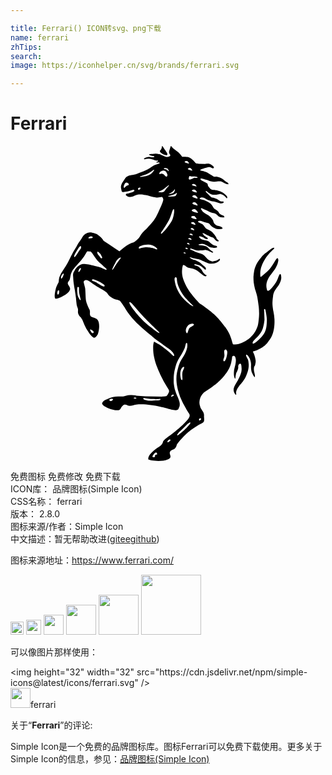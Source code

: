 ```yaml
---

title: Ferrari() ICON转svg、png下载
name: ferrari
zhTips: 
search: 
image: https://iconhelper.cn/svg/brands/ferrari.svg

---
```


# Ferrari  <small style="font-size: 60%;font-weight: 100"></small>

<div id="svg" class="svg-wrap">
<svg role="img" xmlns="http://www.w3.org/2000/svg" viewBox="0 0 24 24"><title>Ferrari icon</title><path d="M20.51 9.773c-.096.13-.139.387-.278.602-.194.3-.473.665-.613.665-.075 0-.096-.171-.096-.171s-.097-.29.064-.655c.118-.258.183-.333.333-.527.14-.182.226-.279.322-.472.086-.172.108-.204.161-.473.011-.064-.01-.204-.075-.193-.086 0-.322.515-.569.805-.236.269-.677.613-.677.613s-.043.032-.043-.054c-.01-.075-.021-.3.022-.505.043-.204.107-.408.29-.72.204-.354.462-.6.59-.73.054-.053.215-.15.13-.204-.076-.043-.301.15-.473.28-.215.16-.29.204-.505.461a2.338 2.338 0 00-.268.365s-.204.333-.258.656c-.054.322-.054.504-.054.504s0 .29.032.462c.022.183.097.462.097.462s.108.311.15.505c.043.193.119.762.119.762s.053.408.021.795c-.032.386-.064.612-.107.73s-.161.43-.355.644c-.182.204-.225.237-.225.237s-.194.16-.355.247a3.727 3.727 0 01-.504.225 2.301 2.301 0 01-.269.032h-.14l-.042-.032-.022-.086s-.107-.419-.236-.687c-.108-.226-.333-.537-.333-.537s-.387-.526-.687-.816c-.344-.344-.73-.602-.967-.784a5.056 5.056 0 00-.28-.183s-.783-.784-1.062-1.407c-.194-.43-.322-.74-.269-1.213.011-.107.054-.312.075-.312l.14.043c.01.011.14.13.258.172a1.769 1.769 0 00.333.065c.053.021.15.053.214.086.065.032.162.096.162.096l.182.14.193.15s.108.075.14.086c.032.01.054.022.064.022h.043s.043-.011.054-.054c.01-.054-.054-.01-.15-.118a.697.697 0 01-.15-.183s-.022-.086-.108-.182c-.086-.097-.193-.183-.193-.183s-.075-.054-.183-.086c-.107-.032-.14-.032-.15-.075-.01-.043.129-.021.129-.021s.16.021.29.085c.129.065.204.14.204.14l.086.075.053.054.054.032s.054.054.064-.021c.011-.065-.01-.118-.021-.13l-.054-.053-.215-.182c-.064-.065-.107-.108-.171-.15a1.305 1.305 0 00-.28-.151c-.107-.043-.171-.032-.279-.086-.075-.032-.14-.054-.182-.118-.011-.01-.065-.054.032-.032.097.021.161.053.268.075.172.043.28.043.44.096.065.022.151.065.151.065l.204.086s.28.15.473.16a.933.933 0 00.418-.064.812.812 0 00.215-.128.476.476 0 00.054-.065l.021-.054v-.043c-.053-.064-.16.108-.333.14-.182.032-.171.054-.29.032a.477.477 0 01-.3-.15c-.172-.161-.236-.312-.462-.408a2.134 2.134 0 00-.268-.086s-.237-.075-.366-.15c-.096-.054-.3-.086-.236-.172.032-.043.29.107.483.129.14.021.237.01.344.01.107 0 .258-.032.28-.032.02-.01.107 0 .182.022.075.021.118.053.193.086.075.032.161.085.183.085l.043.011.021-.021.01-.022-.01-.021-.032-.022-.065-.043s-.096-.053-.182-.14c-.086-.085-.161-.182-.29-.225-.129-.043-.28-.064-.28-.064l-.15-.011-.064-.01s-.107-.033-.022-.054a.939.939 0 01.15-.033.494.494 0 01.248.011c.086.032.225.107.236.107.01.011.14.108.28.14.139.032.321.043.321.043l.086-.021.043-.011.033-.022-.011-.053s0-.043-.065-.054a.71.71 0 01-.311-.118c-.118-.086-.204-.172-.204-.172s-.086-.075-.258-.118c-.16-.043-.215-.043-.215-.043l-.053-.022-.118-.053s-.054-.032-.097-.086c-.043-.054-.107-.15.075-.097a.86.86 0 01.226.086s.096.097.182.107c.054.011.097.022.13-.021.053-.054-.098-.118-.205-.193-.086-.054-.172-.194-.172-.194s-.064-.053.032-.032c.097.022.269.13.269.13s.086.042.129.053c.032.01.118.064.16.086.033.01.13.032.194.064.086.054.129.14.172.172.043.032.075.086.129.097.054.01.064.032.096.01.033-.021.043-.032.043-.032s.011-.021-.043-.054a.57.57 0 01-.118-.118l-.021-.043-.01-.043-.055-.086-.096-.14s-.15-.203-.29-.278c-.129-.076-.226-.119-.226-.119s-.064-.032-.096-.053c-.054-.043-.076-.075-.118-.13-.054-.064-.076-.106-.14-.17-.118-.119-.483-.183-.344-.27.075-.042.172-.02.215-.01.043.01.14.054.236.086.065.021.108.021.172.043.065.021.14.032.172.053.032.022.064.065.086.076.01.01.097.15.247.225.15.075.225.129.376.14.118.01.311-.032.311-.032s.054-.022.01-.076c-.053-.053-.053-.064-.096-.075-.172-.064-.311-.043-.44-.172-.054-.053-.075-.064-.118-.15s-.022-.107-.054-.161c-.021-.054-.075-.129-.075-.129s-.161-.193-.333-.29a1.93 1.93 0 01-.333-.215c-.032-.021-.097-.107-.097-.107l-.053-.086-.032-.064c-.022-.119.193.032.311.075.193.064.29.15.483.215.108.032.172.032.28.075.182.075.236.257.43.279.106.01.321.054.278-.043-.043-.107-.257-.107-.365-.236-.054-.054-.054-.108-.107-.161-.086-.108-.29-.204-.29-.204s-.065-.054-.14-.204c-.064-.15-.225-.258-.515-.398-.194-.096-.58-.118-.43-.215.086-.064.161-.053.28-.021.117.043.16.097.257.14.097.043.14.053.161.064.022.01.097.043.13.043.02.01.182.032.225.043l.214.054.172.064s.086.032.14.032c.053 0 .14-.021.14-.021l.064-.043.01-.022s.033-.053-.053-.064c-.075-.01-.118-.01-.129-.01l-.075-.022-.032-.011s-.15-.118-.28-.172c-.14-.054-.16-.064-.16-.064l-.054-.011-.065-.01s-.054 0-.14-.076c-.085-.075-.118-.118-.193-.193l-.096-.097s-.086-.064-.086-.118c.01-.086.193.097.193.097l.129.086s.107.075.3.085c.194.011.43-.053.43-.053s.032-.022.14.01a.696.696 0 01.193.097l.086.075.129.14.021-.01c.011-.012.065-.065-.032-.183-.097-.119-.258-.226-.258-.226s-.214-.129-.43-.172c-.214-.043-.31-.043-.31-.043s-.162 0-.258-.107c-.097-.107-.161-.215-.161-.215l-.033-.15s-.053-.065-.16-.108c-.097-.043-.205-.107-.205-.107s-.16-.054-.172-.129c-.032-.14.269 0 .43.032.15.033.215.086.365.118a.915.915 0 00.344.033c.075 0 .118-.011.193-.022.075 0 .129-.01.204 0 .107.022.15.075.258.118.064.033.096.065.172.076.064.01.193.053.171-.011l-.032-.043c-.053-.075-.118-.075-.182-.13-.14-.106-.204-.192-.365-.268a.923.923 0 00-.29-.096c-.086-.01-.15.01-.237-.01-.096-.033-.129-.076-.225-.13-.15-.086-.236-.16-.398-.225-.107-.043-.29-.086-.29-.086l-.075-.011-.032-.01c-.15-.054.269-.173.462-.226.097-.022.14-.043.236-.032.086.01.183.128.28.075.139-.075-.162-.28-.258-.312-.13-.053-.355-.01-.355-.01l-.494-.011-.14-.022s-.085 0-.15-.075c-.064-.075-.311-.376-.59-.419-.29-.043-.376 0-.398-.021-.247-.387-.504-.473-.698-.655-.053-.054-.14-.172-.16-.161-.022.01-.055.172-.108.311-.065.161-.022.236.01.3.043.065.097.108-.01.173-.108.064-.247.043-.247.043s-.118-.022-.215-.076c-.097-.043-.3-.128-.3-.128S11.156.57 11.027.58c-.129.01-.14.021-.236.032-.054 0-.075 0-.129.01-.043.011-.097-.02-.097.033 0 .053.108.053.183.086.075.032.247.032.215.075-.043.043-.204.054-.215.043-.01 0-.118-.022-.204-.022-.14.011-.15.011-.355.108-.032.01-.021.086.043.064a1.12 1.12 0 01.301-.043c.129 0 .204.043.333.075.107.033.118.054.28.076.031 0 .096-.022.096.021 0 .022-.043.054-.043.054s-.097.021-.086.053c.021.043.107 0 .15 0s.108.011.097.054l-.021.032a2.294 2.294 0 00-.29.097c-.269.107-.376.236-.634.365-.247.118-.644.269-.644.269s-.119.064-.29.107c-.172.043-.183.032-.301.054a.567.567 0 00-.268.086.522.522 0 00-.15.118l-.151.225-.086.13c-.022.042-.043.064-.054.107-.021.053-.032.075-.043.128-.032.13 0 .204.022.333.01.033.01.054.021.086.01.032.054.065.054.065l.043.01s.15-.01.247-.032c.097-.021.236-.054.236-.054l.183-.053.118-.043s.075 0 .086.043c.01.032-.022.086-.022.086s-.064.032-.118.053c-.054.022-.182.054-.193.065l-.14.043-.118.01s-.021.011-.043.043c-.021.033-.021.033-.021.054.021.022.032.043.053.065.043.032.065.053.118.064.076.032.119.022.194.022a.582.582 0 00.268-.065c.086-.054.118-.054.236-.097a.554.554 0 01.119-.021c.204-.022.322.01.526.043.204.032.3.097.505.129.214.032.343.096.569.043.107-.022.172-.075.225.032.054.097.043.15.043.15s0 .065-.075.269c-.075.204-.311.709-.311.709l-.161.322s-.13.257-.43.59c-.3.333-.322.355-.322.355s-.161.118-.322.322c-.161.204-.161.28-.312.43a1.36 1.36 0 01-.268.225c-.118.075-.258.054-.634.311-.322.226-.494.409-.515.398-.022-.01-.13-.097-.172-.118l-.655-.44-.258-.172-.118-.076-.022-.043-.064-.086s-.097-.118-.215-.214a.916.916 0 00-.44-.237c-.183-.053-.3-.085-.483-.021a.642.642 0 00-.269.172c-.107.107-.129.193-.215.322s-.171.247-.214.311a3.36 3.36 0 00-.13.237s-.214.343-.332.569c-.14.247-.194.397-.322.633-.204.376-.494.763-.57.935a7.631 7.631 0 01-.085.193s-.022.097-.033.161c-.01.065-.01.172-.021.215a.303.303 0 01-.054.118c-.01.01-.129.258-.172.419-.043.161-.14.666-.021.73.118.065.988-.311 1.106-.676.075-.237-.236-.355-.15-.57.032-.075.053-.086.107-.16.086-.14.054-.43.215-.699.118-.193.354-.44.676-.805a3.51 3.51 0 00.398-.59s.043-.13.129-.108c.096.021.182.01.182.01l.043.033.086.086.129.193s.215.311.29.397c.075.086.15.15.258.237.118.107.16.16.311.279.215.172.14.236-.14.086a1.84 1.84 0 00-.365-.14c-.129-.032-.612-.161-.859-.193-.236-.032-.28-.022-.28-.022s-.117-.01-.257.075c-.14.086-.215.15-.215.15s-.16.183-.171.216c-.011.032-.086.16-.086.16s-.043.065-.054.14c-.022.075-.01.15-.01.15l.01.162.01.15s.033.376.108.752c.022.107.043.28.043.28l.054.386s.032.408.064.547c.032.13.054.14.075.226.043.161-.032.236.043.43.075.193.14.171.215.29.054.085.075.107.118.214.043.108.183.462.344.72.172.268.397.601.548.569.15-.032.257-.269.257-.269s.172-.461.065-.912c-.108-.462-.602-.247-.666-.58-.01-.076 0-.194 0-.194s-.01-.14-.032-.182c-.022-.043-.194-.365-.258-.634-.054-.204-.043-.859-.086-1.042-.118-.472-.129-.43-.064-.515.075-.086.14-.064.14-.064l.096.01.075.033.14.085.193.15.365.237s.204.118.29.161c.086.043.161.097.161.097l.097.064.16.118.033.033.022.043s.075.171.397.354c.258.15.483.107.58.225.021.022.204.269.29.42.107.171.236.375.279.44.043.064.311.397.311.397l.355.387.462.43.418.353.269.215s.236.226.505.408c.257.172.268.194.44.312.129.086.3.204.472.333.172.14.366.397.29.483-.053.032-.15-.107-.333-.269-.15-.128-.225-.193-.375-.3-.194-.15-.29-.226-.505-.355-.108-.064-.3-.182-.312-.16-.075.225-.064.44-.053.719.01.193.043.386.107.633.054.237.108.366.193.591.086.226.247.58.247.58l.247.494.226.376.118.193.043.065s.054.128 0 .214-.118.269-.215.28c-.096.021-.322.032-.322.032l-1.278-.022-.666-.053s-.075-.043-.461-.043c-.226 0-.409.096-.537.107-.108.01-.634-.032-.988.107-.333.14-.484.172-.602.387-.086.161.419.419.838.516.676.15.483-.14.74-.323.033-.021.044-.043.076-.053.172-.054.269.086.44.086.194 0 .301-.065.494-.097.978-.129 2.503.333 2.503.333s.375.118.547.086c.204-.043.161-.118.226-.236.053-.097.032-.119.043-.226 0-.064-.011-.097-.022-.161-.043-.183-.16-.44-.16-.44s-.087-.194-.119-.29c-.043-.14-.086-.226-.107-.376-.065-.398-.054-.365-.054-.59 0-.409.043-.634.15-1.032.161-.58.462-.827.688-1.385.064-.15.064-.365.14-.387.085-.01.074.269.031.43-.14.558-.483.794-.644 1.364-.118.44-.183.698-.15 1.149.01.247.107.633.107.633s.129.43.193.591c.065.161.194.43.194.43l.29.515.15.247s.107.097.054.258c-.054.16-.161.258-.29.397-.365.43-1.214 1.063-1.429 1.214-.3.225-.29.29-.311.354-.118.344-.462.354-.838.763-.086.085-.311.322-.268.526.021.075.945.236 1.482.01.419-.182.054-.386.172-.59.086-.15.3-.15.397-.28.161-.214.054-.203.193-.375.462-.559.763-.88 1.59-1.386.075-.043.215-.107.215-.107s.118-.054.16-.118c.054-.086.044-.161.044-.258 0-.064-.011-.097-.011-.161 0-.075.01-.118-.01-.193-.022-.118-.098-.215-.14-.28a.769.769 0 01-.162-.354.9.9 0 01.033-.601c.086-.226.279-.408.279-.408l.483-.323s.419-.3.548-.418c.14-.118.408-.365.601-.645.226-.311.344-.504.44-.88.033-.14.065-.355.065-.355s0-.15.086-.16c.086-.012.107.02.107.02s.075.044.097.258c.01.215-.054.462-.054.462s-.064.247-.086.398c-.01.096-.01.15-.01.257 0 .183.075.333.075.333s.043.032.043-.043c0-.086.021-.215.053-.343.033-.108.054-.086.118-.269.086-.236.011-.215.054-.354.022-.065.075-.13.14-.13.064 0 .075.087.075.087s.064.279.01.537c-.053.257-.246.612-.246.612l-.15.258s-.108.182-.151.3a.495.495 0 00-.032.301c.032.129.129.3.182.268.043-.032-.064-.14.065-.397.129-.258.3-.419.3-.419s.237-.279.344-.494c.097-.193.193-.504.193-.504s.076-.28.054-.516c-.01-.225-.054-.344-.054-.344l-.096-.171-.054-.13.022-.074c.021-.011.096.043.16.128a.854.854 0 01.162.344c.032.107.043.204.043.3 0 .087-.033.441.096.667.054.107.183.354.194.247.021-.247-.086-.366-.076-.591.011-.258.076-.193.097-.322.022-.14.054-.172.032-.355-.021-.171-.096-.397-.096-.397l-.075-.172-.033-.064s.022-.032.054-.032l.258-.086s.333-.15.462-.258c.14-.097.3-.269.3-.269s.215-.268.322-.461c.258-.484.258-1.096.247-1.375a4.55 4.55 0 00-.086-.623s-.085-.43-.064-.709c.022-.279.043-.408.043-.408s-.01-.279.226-.58c.236-.3.343-.494.386-.72.043-.192-.021-.504-.107-.386zM13.402 7.84c-.032 0-.075-.043-.075-.043s-.01-.01.022-.032c.032-.021.075-.01.075-.01l.032.01.054.075c-.01.032-.075.011-.108 0zm.13-.354c-.033-.01-.087-.043-.087-.043s-.01-.022.022-.043c.032-.022.086-.01.086-.01l.032.02c.01.011.064.065.064.087 0 .032-.075 0-.118-.011zm.117-.365c-.043-.011-.107-.054-.107-.054s-.01-.021.032-.043c.043-.021.108-.01.108-.01l.043.02c.021.022.075.076.075.108-.01.032-.108-.01-.15-.021zm.097-.333c-.043-.01-.107-.054-.107-.054s-.011-.021.032-.043c.043-.021.107-.01.107-.01l.043.02c.022.022.075.076.075.108-.01.022-.107-.021-.15-.021zm.097-.398c-.054-.01-.118-.064-.118-.064s-.011-.021.032-.054c.043-.032.118-.01.118-.01l.043.021c.021.022.086.086.086.118 0 .043-.118-.01-.161-.01zm.064-.43c-.064-.01-.15-.074-.15-.074s-.022-.033.043-.065c.053-.032.14-.021.14-.021l.053.032a.54.54 0 01.107.15c0 .043-.128-.01-.193-.021zm.043-.429a.522.522 0 01-.182-.096s-.022-.033.043-.076c.064-.042.171-.021.171-.021s.033.01.065.032c.032.032.118.13.129.183.01.053-.15-.01-.226-.022zm.065-.494c-.086-.01-.204-.107-.204-.107s-.022-.043.053-.086c.075-.054.194-.021.194-.021s.042.01.075.043c.032.032.14.15.15.204 0 .064-.183-.022-.268-.033zM13.97 3.04c-.065-.01-.15-.075-.15-.075s-.022-.022.042-.054c.065-.032.15-.01.15-.01s.033.01.054.031c.022.022.108.097.108.14 0 .032-.14-.021-.204-.032zm.236.483c.01.043-.14-.01-.215-.021a.503.503 0 01-.161-.086s-.021-.032.043-.065c.064-.043.15-.021.15-.021s.033.01.065.032a.566.566 0 01.118.161zm-.312.795c.065-.043.172-.022.172-.022s.032.011.065.033c.032.032.118.128.129.182.01.054-.15-.01-.226-.032-.075-.01-.183-.097-.183-.097s-.021-.021.043-.064zm.14-.365c-.075-.011-.183-.097-.183-.097s-.021-.032.043-.075c.065-.043.172-.022.172-.022s.032.011.065.033c.032.032.118.128.129.182.01.065-.15 0-.226-.021zm.14-1.611c.086.021.107.075.064.075-.043.01-.064.01-.097.01-.096 0-.085-.042-.214.022-.13.065-.033.032-.215.097-.172.064-.129-.108-.129-.108s.01-.032.032-.118.13 0 .204 0c.14 0 .258 0 .355.022zm-.484-.666l.054.032a.54.54 0 01.107.15c.011.044-.128-.01-.182-.02a.456.456 0 01-.15-.076s-.022-.032.043-.065c.053-.042.128-.021.128-.021zm-.386-.515c.053-.033.14-.022.14-.022l.053.032a.54.54 0 01.107.15c.011.044-.128-.01-.182-.02-.065-.012-.15-.076-.15-.076s-.022-.032.032-.064zm-.108 6.958c.033-.021.076-.01.076-.01l.032.01.053.076c0 .021-.064-.011-.096-.011s-.075-.043-.075-.043-.022-.01.01-.022zM8.891 3.008c-.032.021-.054.032-.097.064-.053.043-.107.15-.14.118-.042-.032-.02-.15-.02-.15s.032-.086.074-.172c.054-.086.119-.086.119-.086.064 0 .182.043.182.14.01.096-.064.053-.118.086zm.88.333s-.042.01-.053-.065c-.01-.075.054-.086.054-.086s.128-.064.128.022c.011.075-.128.129-.128.129zm1.15-1.461s-.14.226-.333.311c-.194.086-.322.13-.688.162-.053 0-.032-.033-.032-.033s.42-.118.655-.247a2.33 2.33 0 00.323-.214c.15-.13.075.021.075.021zm-7.217 9.3c0 .054-.064.15-.086.15-.021 0-.064-.096-.054-.15.011-.054.022-.204.108-.182.064.01.032.128.032.182zm.28-1.213s-.097.204-.13.118c-.032-.075.033-.215.033-.215.086-.075.118-.183.16-.14.033.043-.064.237-.064.237zm1.33-2.095c-.096.108-.396.677-.46.58-.065-.075.29-.612.364-.72.075-.117.14-.096.14-.096l.021.022c-.01 0 .033.107-.064.214zm.806-.848s-.214.043-.182-.032c.043-.075.193-.108.193-.108.118.022.14.033.129.086.01.054-.14.054-.14.054zm.87 1.504c-.096.096-.129-.033-.268-.194-.14-.15-.108-.279-.108-.279h.022l.021.01.054.022.032.032.108.108c.043.064.16.28.14.3zm-1.664 3.21c-.033 0-.065-.064-.065-.064s-.086-.129-.118-.225c-.032-.086-.043-.226-.043-.226s-.021-.183-.021-.247c.01-.086.01-.161.021-.204.01-.043.054-.032.054-.032.064 0 .064.053.064.053v.033s0 .193.011.343c0 .043.118.527.118.527s.022.043-.021.043zm-.022-2.255c-.075.118-.129.118-.129.118 0-.01-.021-.053.043-.182.065-.129.13-.118.13-.118l.02.021s.011.043-.064.161zm.763 4.5c.021-.043.16.064.16.064.054.011.108.108.108.108s.022.075-.043.096c-.064.033-.107-.032-.107-.032s-.14-.193-.118-.236zm1.01-3.286c-.151-.032-.473-.28-.602-.344-.13-.064-.344-.086-.247-.172.01-.01.021-.032.043-.032.021 0 .118.032.118.032l.236.097c.01 0 .129.054.226.107l.236.15.064.054c0 .022.075.14-.075.108zm1.31-2.137s-.183.247-.29.397c-.14.204-.312.516-.344.483-.033-.032.15-.376.247-.558.107-.226.268-.344.333-.365.14-.065.053.043.053.043zm-.58 10.75s0 .043-.076.096c-.075.054-.107.022-.118.022-.01 0-.086-.043-.086-.086.01-.043.129-.075.129-.075.204-.011.15.043.15.043zm1.664-.065c-.075-.01-.086-.032-.075-.043 0-.01.021-.032.107-.032s.086.043.086.043c0 .032-.032.043-.118.032zm1.911.108c-.16.043-.225.021-.365.032-.118.01-.171.021-.29.021-.204 0-.225.011-.515-.075-.054-.021-.118-.086-.097-.107.022-.033.065-.022.065-.022s.365.065.601.075c.172.011.258.022.43.011.096 0 .043-.01.193-.01.054-.011.021.064-.022.075zm1.02-.301a.433.433 0 01-.128.043c-.065.01-.032-.043-.032-.043s.043-.065.096-.097c.065-.032.097 0 .097 0 .021.043-.022.086-.032.097zm.795-2.062c-.075.161-.096.215-.107.365-.021.161.075.612-.075.44-.054-.075-.108-.43-.065-.601.076-.387.387-.494.247-.204zm-2.169 6.562c-.064.043.065.171-.14.16-.118-.01-.053-.117-.042-.128l.075-.108c.053-.075.086-.086.14-.118.053-.032.096.054.096.054s.021.032.021.075c0 .032-.096.022-.15.065zm1.128-1.085l-.097.075c-.01 0-.075.054-.097.022-.021-.033.011-.076.011-.086 0-.011.065-.086.118-.108.054-.032.086 0 .086 0 .032.075-.021.097-.021.097zm.504-18.815s-.043.14-.128.172c-.108.032-.516.043-.527.01-.01-.032.473-.075.655-.257.043-.043 0 .075 0 .075zm-.15-.354c.032-.054.01.086.01.086s-.031.14-.107.182c-.096.054-.332.118-.354.086 0-.021.311-.118.451-.354zm-.666-1.611s.043 0 .108.032c.064.043.107.172.107.172s.01.021-.043.021c-.032 0-.032-.053-.064-.075-.043-.032-.076-.043-.13-.064-.053-.022-.128.01-.139-.043 0-.065.161-.043.161-.043zm-.494.354s.022-.064.118-.118c.086-.054.204-.054.204-.054s.065 0 .14.054c.075.054.14.236.14.236s.021.118-.033.161c-.053.043-.14-.032-.182-.096a.271.271 0 00-.161-.108c-.086-.032-.215.065-.236 0 0-.021.01-.075.01-.075zm-.032 1.482c-.064.01-.021-.054-.021-.054s.182-.075.3-.14c.194-.096.559-.482.462-.3-.043.086-.172.193-.172.193s-.15.215-.182.247c-.14.108-.312.043-.387.054zM9.804 7.69l.01-.022s.323-.214.827-.15c.301.043.591.311.548.344-.043.032-.107 0-.129 0l-.107-.054-.161-.043s-.29-.064-.505-.054c-.215.011-.408.086-.408.086s-.086.043-.107-.01c-.011-.065.032-.097.032-.097zm.795 6.046c-.741-.57-1.644-1.729-1.536-1.836.097-.086.462.45 1.01 1.041.58.623 1.256 1.214 1.277 1.289.043.129-.472-.28-.751-.494zm1.686-8.022c-.312.537-.741.945-.741.945-.15.107-.054-.086-.054-.086s.419-.58.612-.988c.14-.29.226-.677.29-.752.15-.182.075.559-.107.88zm.859 5.885c-.322-.387-.559-.806-.634-1.332-.021-.118-.021-.29.086-.268.097.01.086.193.086.236.032.311.161.623.397.999.333.526.87.934.849.966-.054.054-.591-.365-.784-.601zm.096 10.041a7.728 7.728 0 01-.494.408h-.043v-.054l.011-.021.022-.032.021-.033.022-.032.064-.075.15-.14.15-.14.237-.235s.086-.097.118-.119c.032-.021.054-.042.086-.064.043-.021.097-.054.118-.032v.043c.01.032-.268.343-.462.526zm.666-7.947c-.14.097-.193.086-.279.183-.097.118-.129.515-.226.354-.096-.161-.032-.387.13-.558.193-.226.611-.15.375.021zm.505 7.066c.064-.021.097-.01.097-.01l.021.043c0 .01-.086.128-.129.128-.054-.01-.032-.075-.032-.075s-.022-.064.043-.086zm1.836-4.37c-.096-.065.054-.258.054-.42 0-.128-.021-.225-.021-.332 0-.108.107-.14.107-.14.021 0 .064.022.118.13.054.106-.086.869-.258.762zm3.286-3.072c-.021.451-.042.773-.311 1.117-.322.419-.88.848-.762.505.075-.204.569-.462.762-1.031.107-.344.129-.666.129-.666l-.022-.655s-.01-.054-.01-.129c.032-.086.075-.021.075-.021l.021.032c0 .021.13.526.118.848zm-8-12.747c.086.043.118.075.204.097.075.021.182.075.204.01.032-.064-.01-.15-.065-.225-.085-.14-.128-.172-.247-.365C11.608.044 11.587 0 11.544 0c0 0-.011.14-.054.225-.032.075-.118.13-.108.183.011.053.065.118.15.16Z"/></svg>
</div>
<detail full-name='ferrari'></detail>

<div class="detail-page">
<p>
<span><span class="badge-success badge">免费图标</span> <span class="badge-success badge">免费修改</span>  <span class="badge-success badge">免费下载</span> </span>
<br/>
<span>
ICON库：
<span class="badge-secondary badge">品牌图标(Simple Icon)</span> 
</span>
<br/>
<span>
CSS名称：
<span class="badge-secondary badge">ferrari</span> 
</span>

<br/>
<span>
版本：
<span class="badge-secondary badge">2.8.0</span> 
</span>
<br/>
<span>图标来源/作者：<span class="badge-light badge">Simple Icon</span></span> 
<br/>
<span class="zh-detail">中文描述：暂无<span class="help-link"><span>帮助改进</span>(<a href="https://gitee.com/liuwave/icon-helper/edit/master/json/brands/ferrari.json" target="_blank" rel="noopener noreferrer">gitee</a><a href="https://github.com/liuwave/icon-helper/edit/master/json/brands/ferrari.json" target="_blank" rel="noopener noreferrer">github</a></span>)</span><br/>
</p>
</div><div class="description description alert alert-light"><p>图标来源地址：<a href="https://www.ferrari.com/" target="_blank" rel="noopener noreferrer">https://www.ferrari.com/</a></p></div>
<div class="alert alert-dark">
<img height="21" width="21" src="https://cdn.jsdelivr.net/npm/simple-icons@latest/icons/ferrari.svg" />
<img height="24" width="24" src="https://cdn.jsdelivr.net/npm/simple-icons@latest/icons/ferrari.svg" />
<img height="32" width="32" src="https://cdn.jsdelivr.net/npm/simple-icons@latest/icons/ferrari.svg" />
<img height="48" width="48" src="https://cdn.jsdelivr.net/npm/simple-icons@latest/icons/ferrari.svg" />
<img height="64" width="64" src="https://cdn.jsdelivr.net/npm/simple-icons@latest/icons/ferrari.svg" />
<img height="96" width="96" src="https://cdn.jsdelivr.net/npm/simple-icons@latest/icons/ferrari.svg" />

</div>
<div>
  <p>可以像图片那样使用：    
  </p>
  <div class="alert alert-primary" style="font-size: 14px">
    &lt;img height="32" width="32" src="https://cdn.jsdelivr.net/npm/simple-icons@latest/icons/ferrari.svg" /&gt;
    <copy-btn content='<img height="32" width="32" src="https://cdn.jsdelivr.net/npm/simple-icons@latest/icons/ferrari.svg" />'></copy-btn>
  </div>
  <div class="alert alert-secondary">
    <img height="32" width="32" src="https://cdn.jsdelivr.net/npm/simple-icons@latest/icons/ferrari.svg" />ferrari
    <copy-btn content="ferrari" btn-title="复制图标名称"></copy-btn>
  </div>
</div>
<div class="icon-detail__container">
<p>关于“<b>Ferrari</b>”的评论:</p>
</div>
<Vssue title="关于“Ferrari”的评论" />
<div><p>Simple Icon是一个免费的品牌图标库。图标Ferrari可以免费下载使用。更多关于  Simple Icon的信息，参见：<a target="_blank" href="https://iconhelper.cn/brands.html">品牌图标(Simple Icon)</a>
</p></div>
